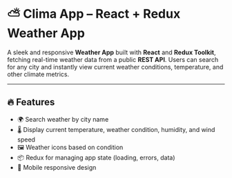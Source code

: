 # ⛅ Clima App – React + Redux Weather App

A sleek and responsive **Weather App** built with **React** and **Redux Toolkit**, fetching real-time weather data from a public **REST API**. Users can search for any city and instantly view current weather conditions, temperature, and other climate metrics.

---


## 🔥 Features

- 🌍 Search weather by city name
- 🌡️ Display current temperature, weather condition, humidity, and wind speed
- 🖼️ Weather icons based on condition
- 📦 Redux for managing app state (loading, errors, data)
- 📱 Mobile responsive design

